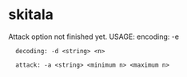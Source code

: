 # skitala
Attack option not finished yet.
USAGE:
      encoding: -e <string> <n>
      
      decoding: -d <string> <n>
      
      attack: -a <string> <minimum n> <maximum n>
